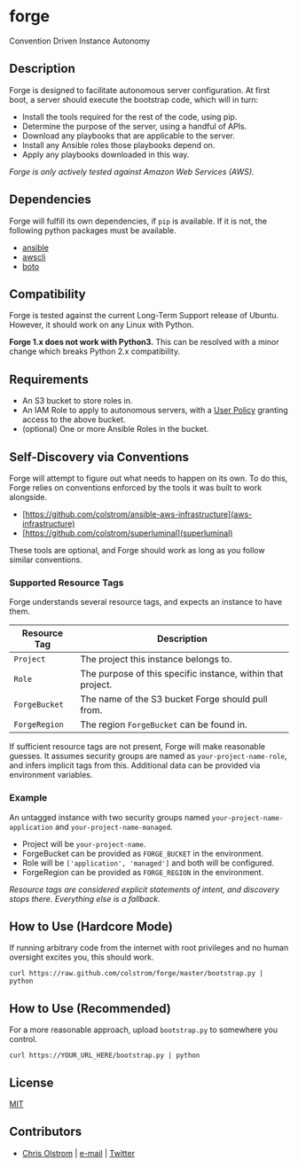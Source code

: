 # forge

Convention Driven Instance Autonomy

## Description

Forge is designed to facilitate autonomous server configuration. At first boot, a server should execute the bootstrap code, which will in turn:

* Install the tools required for the rest of the code, using pip.
* Determine the purpose of the server, using a handful of APIs.
* Download any playbooks that are applicable to the server.
* Install any Ansible roles those playbooks depend on.
* Apply any playbooks downloaded in this way.

_Forge is only actively tested against Amazon Web Services (AWS)._

## Dependencies

Forge will fulfill its own dependencies, if `pip` is available. If it is not, the following python packages must be available.

* [ansible](https://github.com/ansible/ansible/)
* [awscli](https://aws.amazon.com/cli/)
* [boto](https://boto.readthedocs.org/)

## Compatibility

Forge is tested against the current Long-Term Support release of Ubuntu. However, it should work on any Linux with Python.

**Forge 1.x does not work with Python3.** This can be resolved with a minor change which breaks Python 2.x compatibility.

## Requirements

* An S3 bucket to store roles in.
* An IAM Role to apply to autonomous servers, with a [User Policy](https://github.com/colstrom/forge/blob/master/examples/policy.json) granting access to the above bucket.
* (optional) One or more Ansible Roles in the bucket.

## Self-Discovery via Conventions

Forge will attempt to figure out what needs to happen on its own. To do this, Forge relies on conventions enforced by the tools it was built to work alongside.

* [https://github.com/colstrom/ansible-aws-infrastructure](aws-infrastructure)
* [https://github.com/colstrom/superluminal](superluminal)

These tools are optional, and Forge should work as long as you follow similar conventions.

### Supported Resource Tags

Forge understands several resource tags, and expects an instance to have them.

| Resource Tag  | Description
|---------------|------------
| `Project`     | The project this instance belongs to.
| `Role`        | The purpose of this specific instance, within that project.
| `ForgeBucket` | The name of the S3 bucket Forge should pull from.
| `ForgeRegion` | The region `ForgeBucket` can be found in.

If sufficient resource tags are not present, Forge will make reasonable guesses. It assumes security groups are named as `your-project-name-role`, and infers implicit tags from this. Additional data can be provided via environment variables.

### Example

An untagged instance with two security groups named `your-project-name-application` and  `your-project-name-managed`.

* Project will be `your-project-name`.
* ForgeBucket can be provided as `FORGE_BUCKET` in the environment.
* Role will be `['application', 'managed']` and both will be configured.
* ForgeRegion can be provided as `FORGE_REGION` in the environment.

_Resource tags are considered explicit statements of intent, and discovery stops there. Everything else is a fallback._

## How to Use (Hardcore Mode)

If running arbitrary code from the internet with root privileges and no human oversight excites you, this should work.

```
curl https://raw.github.com/colstrom/forge/master/bootstrap.py | python
```

## How to Use (Recommended)

For a more reasonable approach, upload ```bootstrap.py``` to somewhere you control.

```
curl https://YOUR_URL_HERE/bootstrap.py | python
```

## License

[MIT](https://tldrlegal.com/license/mit-license)

## Contributors

* [Chris Olstrom](https://colstrom.github.io/) | [e-mail](mailto:chris@olstrom.com) | [Twitter](https://twitter.com/ChrisOlstrom)
